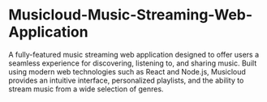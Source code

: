 # Musicloud-Music-Streaming-Web-Application
A fully-featured music streaming web application designed to offer users a seamless experience for discovering, listening to, and sharing music. Built using modern web technologies such as React and Node.js, Musicloud provides an intuitive interface, personalized playlists, and the ability to stream music from a wide selection of genres. 
